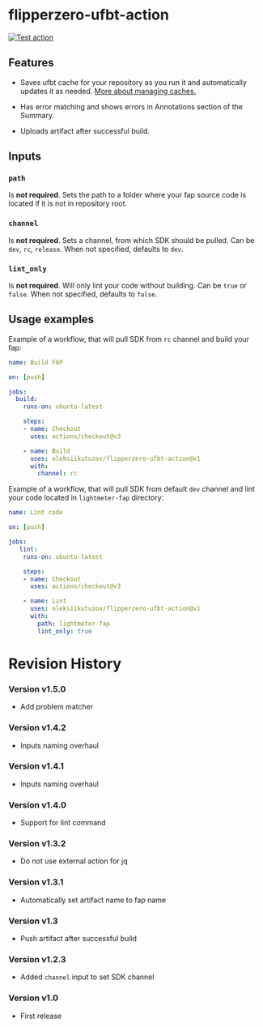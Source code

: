 # flipperzero-ufbt-action

[![Test action](https://github.com/oleksiikutuzov/flipperzero-ufbt-action/actions/workflows/test_action.yml/badge.svg?branch=main)](https://github.com/oleksiikutuzov/flipperzero-ufbt-action/actions/workflows/test_action.yml)

## Features

* Saves ufbt cache for your repository as you run it and automatically updates it as needed. [More about managing caches.](https://docs.github.com/en/actions/using-workflows/caching-dependencies-to-speed-up-workflows#managing-caches)

* Has error matching and shows errors in Annotations section of the Summary.

* Uploads artifact after successful build.

## Inputs

### `path`

Is **not required**. Sets the path to a folder where your fap source code is located if it is not in repository root.

### `channel`

Is **not required**. Sets a channel, from which SDK should be pulled. Can be `dev`, `rc`, `release`. When not specified, defaults to `dev`.

### `lint_only`

Is **not required**. Will only lint your code without building. Can be `true` or `false`. When not specified, defaults to `false`.

## Usage examples

Example of a workflow, that will pull SDK from `rc` channel and build your fap:

```yml
name: Build FAP

on: [push]

jobs:
  build:
    runs-on: ubuntu-latest

    steps:
    - name: Checkout
      uses: actions/checkout@v3

    - name: Build
      uses: oleksiikutuzov/flipperzero-ufbt-action@v1
      with:
        channel: rc
```

Example of a workflow, that will pull SDK from default `dev` channel and lint your code located in `lightmeter-fap` directory:
```yml
name: Lint code

on: [push]

jobs:
   lint:
    runs-on: ubuntu-latest

    steps:
    - name: Checkout
      uses: actions/checkout@v3

    - name: Lint
      uses: oleksiikutuzov/flipperzero-ufbt-action@v1
      with:
        path: lightmeter-fap
        lint_only: true
```

# Revision History
### Version v1.5.0
- Add problem matcher

### Version v1.4.2
- Inputs naming overhaul

### Version v1.4.1
- Inputs naming overhaul

### Version v1.4.0
- Support for lint command

### Version v1.3.2
- Do not use external action for jq

### Version v1.3.1
- Automatically set artifact name to fap name

### Version v1.3
- Push artifact after successful build

### Version v1.2.3
- Added `channel` input to set SDK channel

### Version v1.0
- First release

